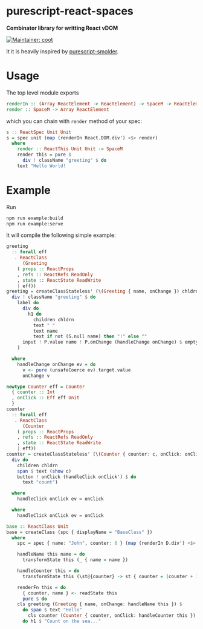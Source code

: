 # purescript-react-spaces
**Combinator library for writting React vDOM**

[![Maintainer: coot](https://img.shields.io/badge/maintainer-coot-lightgrey.svg)](http://github.com/coot)

It it is heavily inspired by [purescript-smolder](https://github.com/bodil/purescript-smolder).

# Usage
The top level module exports

```purescript
renderIn :: (Array ReactElement -> ReactElement) -> SpaceM -> ReactElement
render :: SpaceM -> Array ReactElement
```

which you can chain with `render` method of your spec:
```purescript
s :: ReactSpec Unit Unit
s = spec unit (map (renderIn React.DOM.div') <$> render)
  where
    render :: ReactThis Unit Unit -> SpaceM
    render this = pure $
      div ! className "greeting" $ do
	text "Hello World!

```

# Example

Run
```sh
npm run example:build
npm run example:serve
```


It will compile the following simple example:
```purescript
greeting
  :: forall eff
   . ReactClass
      (Greeting
	( props :: ReactProps
	, refs :: ReactRefs ReadOnly
	, state :: ReactState ReadWrite
	| eff))
greeting = createClassStateless' (\(Greeting { name, onChange }) chldrn -> renderIn D.div' do
  div ! className "greeting" $ do
    label do
      div do
        h1 do
          children chldrn
          text " "
          text name
          text if not (S.null name) then "!" else ""
      input ! P.value name ! P.onChange (handleChange onChange) $ empty
    )

  where 
    handleChange onChange ev = do
      v <- pure (unsafeCoerce ev).target.value
      onChange v

newtype Counter eff = Counter
  { counter :: Int
  , onClick :: Eff eff Unit
  }
counter
  :: forall eff
   . ReactClass
      (Counter
	( props :: ReactProps
	, refs :: ReactRefs ReadOnly
	, state :: ReactState ReadWrite
	| eff))
counter = createClassStateless' (\(Counter { counter: c, onClick: onClick' }) chldrn -> renderIn D.div' do
  div do
    children chldrn
    span $ text (show c)
    button ! onClick (handleClick onClick') $ do
      text "count")

  where
    handleClick onClick ev = onClick

  where
    handleClick onClick ev = onClick

base :: ReactClass Unit
base = createClass (spc { displayName = "BaseClass" })
  where
    spc = spec { name: "John", counter: 0 } (map (renderIn D.div') <$> renderFn)

    handleName this name = do
      transformState this (_ { name = name })

    handleCounter this = do
      transformState this (\st@{counter} -> st { counter = (counter + 1) })

    renderFn this = do
      { counter, name } <- readState this
      pure $ do
	cls greeting (Greeting { name, onChange: handleName this }) $
	  do span $ text "Hello"
        cls counter (Counter { counter, onClick: handleCounter this }) $
	  do h1 $ "Count on the sea..."
```
